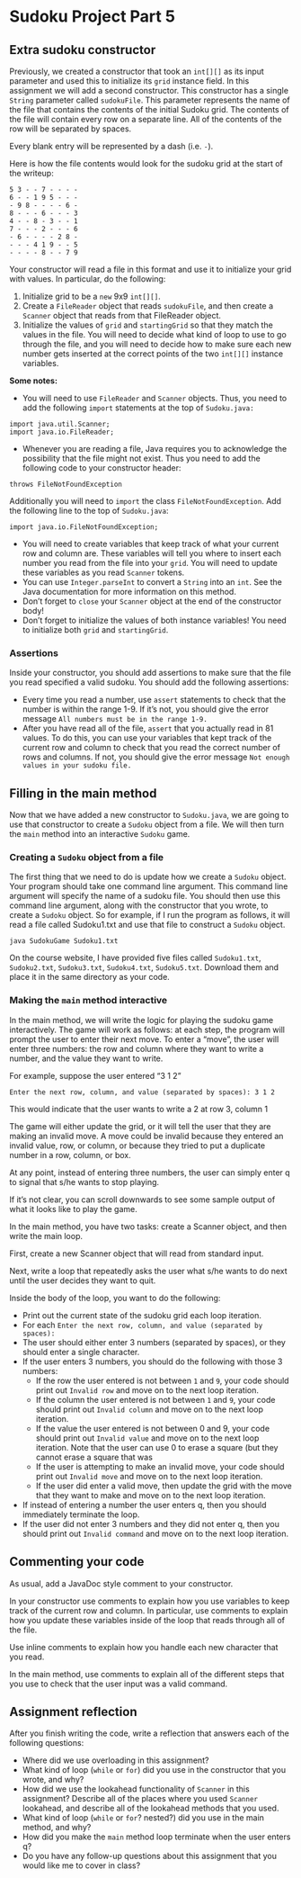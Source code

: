 # Sudoku Project Part 5
## Extra sudoku constructor
Previously, we created a constructor that took an `int[][]` as its input parameter and used this to initialize its `grid` instance field. In this assignment we will add a second constructor. This constructor has a single `String` parameter called `sudokuFile`. This parameter represents the name of the file that contains the contents of the initial Sudoku grid. The contents of the file will contain every row on a separate line. All of the contents of the row will be separated by spaces.

Every blank entry will be represented by a dash (i.e. `-`).

Here is how the file contents would look for the sudoku grid at the start of the writeup:

```
5 3 - - 7 - - - - 
6 - - 1 9 5 - - -
- 9 8 - - - - 6 -
8 - - - 6 - - - 3
4 - - 8 - 3 - - 1
7 - - - 2 - - - 6
- 6 - - - - 2 8 -
- - - 4 1 9 - - 5
- - - - 8 - - 7 9
```

Your constructor will read a file in this format and use it to initialize your grid with values. In particular, do the following:

1. Initialize grid to be a `new` 9x9 `int[][]`.
2. Create a `FileReader` object that reads `sudokuFile`, and then create a `Scanner` object that reads from that FileReader object.
3. Initialize the values of `grid` and `startingGrid` so that they match the values in the file. You will need to decide what kind of loop to use to go through the file, and you will need to decide how to make sure each new number gets inserted at the correct points of the two `int[][]` instance variables.

**Some notes:**
- You will need to use `FileReader` and `Scanner` objects. Thus, you need to add the following `import` statements at the top of `Sudoku.java:`

```
import java.util.Scanner;
import java.io.FileReader;
```

- Whenever you are reading a file, Java requires you to acknowledge the possibility that the file might not exist. Thus you need to add the following code to your constructor header:

`throws FileNotFoundException`

Additionally you will need to `import` the class `FileNotFoundException`. Add the following line to the top of `Sudoku.java`:

`import java.io.FileNotFoundException;`

- You will need to create variables that keep track of what your current row and column are. These variables will tell you where to insert each number you read from the file into your `grid`. You will need to update these variables as you read `Scanner` tokens.
- You can use `Integer.parseInt` to convert a `String` into an `int`. See the Java documentation for more information on this method.
- Don’t forget to `close` your `Scanner` object at the end of the constructor body!
- Don’t forget to initialize the values of both instance variables! You need to initialize both `grid` and `startingGrid`.

### Assertions
Inside your constructor, you should add assertions to make sure that the file you read specified a valid sudoku. You should add the following assertions:
- Every time you read a number, use `assert` statements to check that the number is within the range 1-9. If it’s not, you should give the error message `All numbers must be in the range 1-9.`
- After you have read all of the file, `assert` that you actually read in 81 values. To do this, you can use your variables that kept track of the current row and column to check that you read the correct number of rows and columns. If not, you should give the error message `Not enough values in your sudoku file.`

## Filling in the main method
Now that we have added a new constructor to `Sudoku.java`, we are going to use that constructor to create a `Sudoku` object from a file. We will then turn the `main` method into an interactive `Sudoku` game.

### Creating a `Sudoku` object from a file
The first thing that we need to do is update how we create a `Sudoku` object. Your program should take one command line argument. This command line argument will specify the name of a sudoku file. You should then use this command line argument, along with the constructor that you wrote, to create a `Sudoku` object. So for example, if I run the program as follows, it will read a file called Sudoku1.txt and use that file to construct a `Sudoku` object.

```
java SudokuGame Sudoku1.txt
```

On the course website, I have provided five files called `Sudoku1.txt`, `Sudoku2.txt`, `Sudoku3.txt`, `Sudoku4.txt`, `Sudoku5.txt`. Download them and place it in the same directory as your code.

### Making the `main` method interactive
In the main method, we will write the logic for playing the sudoku game interactively. The game will work as follows: at each step, the program will prompt the user to enter their next move. To enter a “move”, the user will enter three numbers: the row and column where they want to write a number, and the value they want to write.

For example, suppose the user entered “3 1 2”

```
Enter the next row, column, and value (separated by spaces): 3 1 2
```

This would indicate that the user wants to write a 2 at row 3, column 1

The game will either update the grid, or it will tell the user that they are making an invalid move. A move could be invalid because they entered an invalid value, row, or column, or because they tried to put a duplicate number in a row, column, or box.

At any point, instead of entering three numbers, the user can simply enter q to signal that s/he wants to stop playing.

If it’s not clear, you can scroll downwards to see some sample output of what it looks like to play the game.

In the main method, you have two tasks: create a Scanner object, and then write the main loop.

First, create a new Scanner object that will read from standard input.

Next, write a loop that repeatedly asks the user what s/he wants to do next until the user decides they want to quit.

Inside the body of the loop, you want to do the following:
- Print out the current state of the sudoku grid each loop iteration.
- For each `Enter the next row, column, and value (separated by spaces):`
- The user should either enter 3 numbers (separated by spaces), or they should enter a single character.
- If the user enters 3 numbers, you should do the following with those 3 numbers:
    - If the row the user entered is not between `1` and `9`, your code should print out `Invalid row` and move on to the next loop iteration.
    - If the column the user entered is not between `1` and `9`, your code should print out `Invalid column` and move on to the next loop iteration.
    - If the value the user entered is not between 0 and 9, your code should print out `Invalid value` and move on to the next loop iteration. Note that the user can use 0 to erase a square (but they cannot erase a square that was 
    - If the user is attempting to make an invalid move, your code should print out `Invalid move` and move on to the next loop iteration.
    - If the user did enter a valid move, then update the grid with the move that they want to make and move on to the next loop iteration.
- If instead of entering a number the user enters q, then you should immediately terminate the loop.
- If the user did not enter 3 numbers and they did not enter q, then you should print out `Invalid command` and move on to the next loop iteration.

## Commenting your code
As usual, add a JavaDoc style comment to your constructor.

In your constructor use comments to explain how you use variables to keep track of the current row and column. In particular, use comments to explain how you update these variables inside of the loop that reads through all of the file.

Use inline comments to explain how you handle each new character that you read.

In the main method, use comments to explain all of the different steps that you use to check that the user input was a valid command.

## Assignment reflection
After you finish writing the code, write a reflection that answers each of the following questions:
- Where did we use overloading in this assignment?
- What kind of loop (`while` or `for`) did you use in the constructor that you wrote, and why?
- How did we use the lookahead functionality of `Scanner` in this assignment? Describe all of the places where you used `Scanner` lookahead, and describe all of the lookahead methods that you used.
- What kind of loop (`while` or `for`? nested?) did you use in the main method, and why?
- How did you make the `main` method loop terminate when the user enters q?
- Do you have any follow-up questions about this assignment that you would like me to cover in class?
